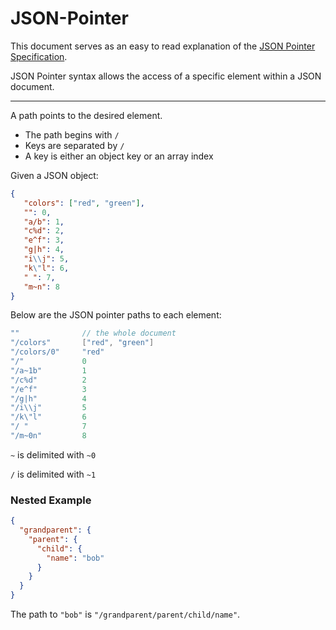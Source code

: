 # JSON-Pointer
This document serves as an easy to read explanation of the [JSON Pointer Specification](https://www.rfc-editor.org/rfc/rfc6901).

JSON Pointer syntax allows the access of a specific element within a JSON document.

---

A path points to the desired element.

- The path begins with `/`
- Keys are separated by `/`
- A key is either an object key or an array index

Given a JSON object:

```json
{
   "colors": ["red", "green"],
   "": 0,
   "a/b": 1,
   "c%d": 2,
   "e^f": 3,
   "g|h": 4,
   "i\\j": 5,
   "k\"l": 6,
   " ": 7,
   "m~n": 8
}
```

Below are the JSON pointer paths to each element:

```c++
""           	// the whole document
"/colors"    	["red", "green"]
"/colors/0"  	"red"
"/"          	0
"/a~1b"      	1
"/c%d"       	2
"/e^f"       	3
"/g|h"       	4
"/i\\j"      	5
"/k\"l"      	6
"/ "         	7
"/m~0n"      	8
```

`~` is delimited with `~0`

`/` is delimited with `~1`

### Nested Example

```json
{
  "grandparent": {
    "parent": {
      "child": {
        "name": "bob"
      }
    }
  }
}
```

The path to `"bob"` is `"/grandparent/parent/child/name"`.

